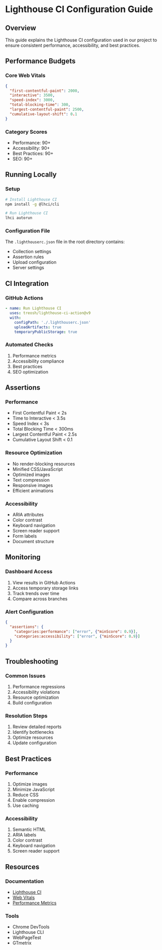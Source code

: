 # Lighthouse CI Configuration Guide

## Overview
This guide explains the Lighthouse CI configuration used in our project to ensure consistent performance, accessibility, and best practices.

## Performance Budgets

### Core Web Vitals
```json
{
  "first-contentful-paint": 2000,
  "interactive": 3500,
  "speed-index": 3000,
  "total-blocking-time": 300,
  "largest-contentful-paint": 2500,
  "cumulative-layout-shift": 0.1
}
```

### Category Scores
- Performance: 90+
- Accessibility: 90+
- Best Practices: 90+
- SEO: 90+

## Running Locally

### Setup
```bash
# Install Lighthouse CI
npm install -g @lhci/cli

# Run Lighthouse CI
lhci autorun
```

### Configuration File
The `.lighthouserc.json` file in the root directory contains:
- Collection settings
- Assertion rules
- Upload configuration
- Server settings

## CI Integration

### GitHub Actions
```yaml
- name: Run Lighthouse CI
  uses: treosh/lighthouse-ci-action@v9
  with:
    configPath: './.lighthouserc.json'
    uploadArtifacts: true
    temporaryPublicStorage: true
```

### Automated Checks
1. Performance metrics
2. Accessibility compliance
3. Best practices
4. SEO optimization

## Assertions

### Performance
- First Contentful Paint < 2s
- Time to Interactive < 3.5s
- Speed Index < 3s
- Total Blocking Time < 300ms
- Largest Contentful Paint < 2.5s
- Cumulative Layout Shift < 0.1

### Resource Optimization
- No render-blocking resources
- Minified CSS/JavaScript
- Optimized images
- Text compression
- Responsive images
- Efficient animations

### Accessibility
- ARIA attributes
- Color contrast
- Keyboard navigation
- Screen reader support
- Form labels
- Document structure

## Monitoring

### Dashboard Access
1. View results in GitHub Actions
2. Access temporary storage links
3. Track trends over time
4. Compare across branches

### Alert Configuration
```json
{
  "assertions": {
    "categories:performance": ["error", {"minScore": 0.9}],
    "categories:accessibility": ["error", {"minScore": 0.9}]
  }
}
```

## Troubleshooting

### Common Issues
1. Performance regressions
2. Accessibility violations
3. Resource optimization
4. Build configuration

### Resolution Steps
1. Review detailed reports
2. Identify bottlenecks
3. Optimize resources
4. Update configuration

## Best Practices

### Performance
1. Optimize images
2. Minimize JavaScript
3. Reduce CSS
4. Enable compression
5. Use caching

### Accessibility
1. Semantic HTML
2. ARIA labels
3. Color contrast
4. Keyboard navigation
5. Screen reader support

## Resources

### Documentation
- [Lighthouse CI](https://github.com/GoogleChrome/lighthouse-ci)
- [Web Vitals](https://web.dev/vitals/)
- [Performance Metrics](https://web.dev/metrics/)

### Tools
- Chrome DevTools
- Lighthouse CLI
- WebPageTest
- GTmetrix
